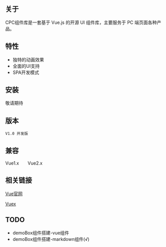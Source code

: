 ## 关于
CPC组件库是一套基于 Vue.js 的开源 UI 组件库，主要服务于 PC 端页面各种产品。


## 特性
* 独特的动画效果
* 全面的UI支持
* SPA开发模式


## 安装
敬请期待


## 版本
`V1.0 开发版`


## 兼容
Vue1.x
&nbsp;&nbsp;&nbsp;&nbsp;&nbsp;
Vue2.x


## 相关链接
[Vue官网](https://cn.vuejs.org/)

[Vuex](https://vuex.vuejs.org/zh/)


## TODO
* demoBox组件搭建-vue组件
* demoBox组件搭建-markdown组件(√)